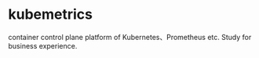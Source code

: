 # kubemetrics
container control plane platform of Kubernetes、Prometheus etc. Study for business experience.
